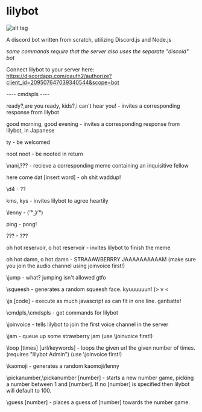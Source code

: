 # lilybot

![alt tag](http://i.imgur.com/SRFmCSV.png)


A discord bot written from scratch, utilizing Discord.js and Node.js

*some commands require that the server also uses the separate "discoid" bot*

Connect lilybot to your server here: https://discordapp.com/oauth2/authorize?client_id=209507647039340544&scope=bot

---- cmdspls ----

ready?,are you ready, kids?,i can't hear you! -
         invites a corresponding response from lilybot
         
good morning, good evening -
         invites a corresponding response from lilybot, in Japanese
         
ty -
         be welcomed
         
noot noot -
         be nooted in return
         
\nani,\??? -
         recieve a corresponding meme containing an inquisitive fellow
         
here come dat [insert word] -
         oh shit waddup!
         
\d4 -
         ??
         
kms, kys -
         invites lilybot to agree heartily
         
\lenny -
         ( ͡° ͜ʖ ͡°)
         
ping -
         pong!
         
??? -
         ???
         
oh hot reservoir, o hot reservoir -
         invites lilybot to finish the meme
         
oh hot damn, o hot damn -
         STRAAAWBERRRY JAAAAAAAAAAM (make sure you join the audio channel using joinvoice first!)
         
\jump -
         what? jumping isn't allowed gtfo
         
\squeesh -
         generates a random squeesh face. kyuuuuuun! (> v <
         
\js [code] -
         execute as much javascript as can fit in one line. ganbatte!
         
\cmdpls,\cmdspls -
         get commands for lilybot
         
\joinvoice -
         tells lilybot to join the first voice channel in the server
         
\jam -
         queue up some strawberry jam (use \joinvoice first!)
         
\loop [times] [url/keywords] -
         loops the given url the given number of times. (requires "lilybot Admin") (use \joinvoice first!)
         
\kaomoji -
         generates a random kaomoji/lenny
         
\pickanumber,\pickanumber [number] -
         starts a new number game, picking a number between 1 and [number]. If no [number] is specified then lilybot will default to 100.
         
\guess [number] -
         places a guess of [number] towards the number game.
